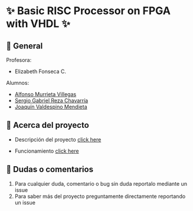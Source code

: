 # ✨ Basic RISC Processor on FPGA with VHDL ✨

## 🚀 General


Profesora:
- Elizabeth Fonseca C.

Alumnos:
- [Alfonso Murrieta Villegas ](https://github.com/aMurryFly)
- [Sergio Gabriel Reza Chavarría](https://github.com/ResergeDX)
- [Joaquín Valdespino Mendieta](https://github.com/JoaquinValdespino)

## 🚀 Acerca del proyecto

- Descripción del proyecto [click here](https://youtu.be/1re8ORJ3pEc)<br>

- Funcionamiento [click here](https://youtu.be/G3pjsB8_x9E)

## 🤔 Dudas o comentarios

1. Para cualquier duda, comentario o bug sin duda reportalo mediante un issue
2. Para saber más del proyecto preguntamente directamente reportando un issue
